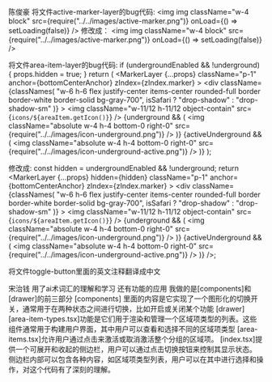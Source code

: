 陈俊豪
将文件active-marker-layer的bug代码:
<img
      img className="w-4 block"
      src={require("../../images/active-marker.png")}
      onLoad={() => setLoading(false)}
    />
修改成：
<img
      img className="w-4 block"
      src={require("../../images/active-marker.png")}
      onLoad={() => setLoading(false)}
    />

将文件area-item-layer的bug代码:
      if (undergroundEnabled && !underground) {
    props.hidden = true;
  }
  return (
    <MarkerLayer
      {...props}
      className="p-1"
      anchor={bottomCenterAnchor}
      zIndex={zIndex.marker}
    >
      <div
        className={classNames(
          "w-6 h-6 flex justify-center items-center rounded-full border border-white border-solid bg-gray-700",
          isSafari ? "drop-shadow" : "drop-shadow-sm"
        )}
      >
        <img
          className="w-11/12 h-11/12 object-contain"
          src={`icons/${areaItem.getIcon()}`}
        />
      </div>
      {underground && (
        <img
          className="absolute w-4 h-4 bottom-0 right-0"
          src={require("../../images/icon-underground.png")}
        />
      )}
      {activeUnderground && (
        <img
          className="absolute w-4 h-4 bottom-0 right-0"
          src={require("../../images/icon-underground-active.png")}
        />
      )}
    </MarkerLayer>
  );

修改成:
    const hidden = undergroundEnabled && !underground;
return <MarkerLayer {...props} hidden={hidden}       className="p-1"
      anchor={bottomCenterAnchor}
      zIndex={zIndex.marker}
    >
      <div
        className={classNames(
          "w-6 h-6 flex justify-center items-center rounded-full border border-white border-solid bg-gray-700",
          isSafari ? "drop-shadow" : "drop-shadow-sm"
        )}
      >
        <img
          className="w-11/12 h-11/12 object-contain"
          src={`icons/${areaItem.getIcon()}`}
        />
      </div>
      {underground && (
        <img
          className="absolute w-4 h-4 bottom-0 right-0"
          src={require("../../images/icon-underground.png")}
        />
      )}
      {activeUnderground && (
        <img
          className="absolute w-4 h-4 bottom-0 right-0"
          src={require("../../images/icon-underground-active.png")}
        />
      )} />;

将文件toggle-button里面的英文注释翻译成中文







宋治钱
用了ai术词汇的理解和学习 还有功能的应用
我做的是[components]和[drawer]的前三部分 [components] 里面的内容是它实现了一个图形化的切换开关，通常用于在两种状态之间进行切换，比如开启或关闭某个功能 [drawer][area-item-types.tsx]功能是它们用于渲染和管理一个区域项类型的列表。这些组件通常用于构建用户界面，其中用户可以查看和选择不同的区域项类型 [area-items.tsx]允许用户通过点击来激活或取消激活整个分组的区域项。 [index.tsx]提供一个可展开和收起的侧边栏，用户可以通过点击切换按钮来控制其显示状态。 侧边栏内部可以包含各种内容，如区域项类型列表，用户可以在其中进行选择和操作，对这个代码有了深刻的理解。
